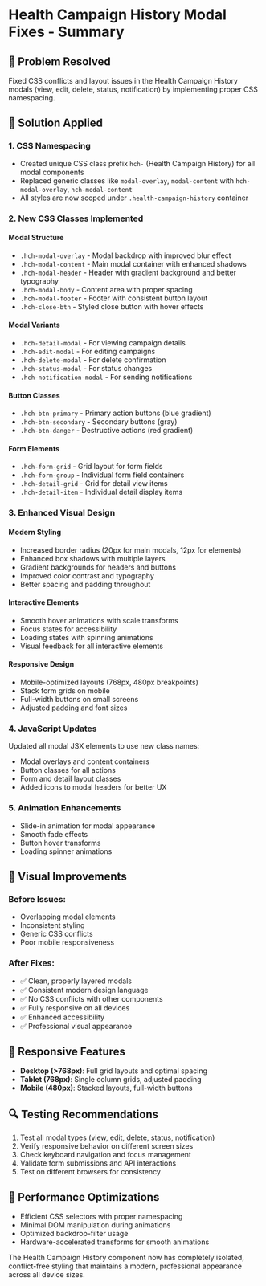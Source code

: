# Health Campaign History Modal Fixes - Summary

## 🔧 Problem Resolved

Fixed CSS conflicts and layout issues in the Health Campaign History modals (view, edit, delete, status, notification) by implementing proper CSS namespacing.

## 🎯 Solution Applied

### 1. **CSS Namespacing**

- Created unique CSS class prefix `hch-` (Health Campaign History) for all modal components
- Replaced generic classes like `modal-overlay`, `modal-content` with `hch-modal-overlay`, `hch-modal-content`
- All styles are now scoped under `.health-campaign-history` container

### 2. **New CSS Classes Implemented**

#### Modal Structure

- `.hch-modal-overlay` - Modal backdrop with improved blur effect
- `.hch-modal-content` - Main modal container with enhanced shadows
- `.hch-modal-header` - Header with gradient background and better typography
- `.hch-modal-body` - Content area with proper spacing
- `.hch-modal-footer` - Footer with consistent button layout
- `.hch-close-btn` - Styled close button with hover effects

#### Modal Variants

- `.hch-detail-modal` - For viewing campaign details
- `.hch-edit-modal` - For editing campaigns
- `.hch-delete-modal` - For delete confirmation
- `.hch-status-modal` - For status changes
- `.hch-notification-modal` - For sending notifications

#### Button Classes

- `.hch-btn-primary` - Primary action buttons (blue gradient)
- `.hch-btn-secondary` - Secondary buttons (gray)
- `.hch-btn-danger` - Destructive actions (red gradient)

#### Form Elements

- `.hch-form-grid` - Grid layout for form fields
- `.hch-form-group` - Individual form field containers
- `.hch-detail-grid` - Grid for detail view items
- `.hch-detail-item` - Individual detail display items

### 3. **Enhanced Visual Design**

#### Modern Styling

- Increased border radius (20px for main modals, 12px for elements)
- Enhanced box shadows with multiple layers
- Gradient backgrounds for headers and buttons
- Improved color contrast and typography
- Better spacing and padding throughout

#### Interactive Elements

- Smooth hover animations with scale transforms
- Focus states for accessibility
- Loading states with spinning animations
- Visual feedback for all interactive elements

#### Responsive Design

- Mobile-optimized layouts (768px, 480px breakpoints)
- Stack form grids on mobile
- Full-width buttons on small screens
- Adjusted padding and font sizes

### 4. **JavaScript Updates**

Updated all modal JSX elements to use new class names:

- Modal overlays and content containers
- Button classes for all actions
- Form and detail layout classes
- Added icons to modal headers for better UX

### 5. **Animation Enhancements**

- Slide-in animation for modal appearance
- Smooth fade effects
- Button hover transforms
- Loading spinner animations

## 🎨 Visual Improvements

### Before Issues:

- Overlapping modal elements
- Inconsistent styling
- Generic CSS conflicts
- Poor mobile responsiveness

### After Fixes:

- ✅ Clean, properly layered modals
- ✅ Consistent modern design language
- ✅ No CSS conflicts with other components
- ✅ Fully responsive on all devices
- ✅ Enhanced accessibility
- ✅ Professional visual appearance

## 📱 Responsive Features

- **Desktop (>768px)**: Full grid layouts and optimal spacing
- **Tablet (768px)**: Single column grids, adjusted padding
- **Mobile (480px)**: Stacked layouts, full-width buttons

## 🔍 Testing Recommendations

1. Test all modal types (view, edit, delete, status, notification)
2. Verify responsive behavior on different screen sizes
3. Check keyboard navigation and focus management
4. Validate form submissions and API interactions
5. Test on different browsers for consistency

## 🚀 Performance Optimizations

- Efficient CSS selectors with proper namespacing
- Minimal DOM manipulation during animations
- Optimized backdrop-filter usage
- Hardware-accelerated transforms for smooth animations

The Health Campaign History component now has completely isolated, conflict-free styling that maintains a modern, professional appearance across all device sizes.
